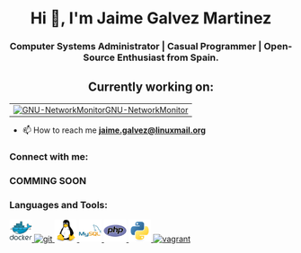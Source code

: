 <h1 align="center">Hi 👋, I'm Jaime Galvez Martinez</h1>
<h3 align="center">Computer Systems Administrator | Casual Programmer | Open-Source Enthusiast from Spain.</h3>

<h2 align="center">Currently working on:</h2>

<table align="center">
  <tr>
    <td>
      <a href="https://github.com/TheHellishPandaa/GNU-NetworkMonitor2025">
        <img src="https://private-user-images.githubusercontent.com/121205552/398603586-00ac1b81-d850-4c5d-8326-beb7f9bf320c.png?jwt=eyJhbGciOiJIUzI1NiIsInR5cCI6IkpXVCJ9.eyJpc3MiOiJnaXRodWIuY29tIiwiYXVkIjoicmF3LmdpdGh1YnVzZXJjb250ZW50LmNvbSIsImtleSI6ImtleTUiLCJleHAiOjE3Mzk2Mzg3NzIsIm5iZiI6MTczOTYzODQ3MiwicGF0aCI6Ii8xMjEyMDU1NTIvMzk4NjAzNTg2LTAwYWMxYjgxLWQ4NTAtNGM1ZC04MzI2LWJlYjdmOWJmMzIwYy5wbmc_WC1BbXotQWxnb3JpdGhtPUFXUzQtSE1BQy1TSEEyNTYmWC1BbXotQ3JlZGVudGlhbD1BS0lBVkNPRFlMU0E1M1BRSzRaQSUyRjIwMjUwMjE1JTJGdXMtZWFzdC0xJTJGczMlMkZhd3M0X3JlcXVlc3QmWC1BbXotRGF0ZT0yMDI1MDIxNVQxNjU0MzJaJlgtQW16LUV4cGlyZXM9MzAwJlgtQW16LVNpZ25hdHVyZT02ZDZiNWU3YjkzOWZlODNjZTdiYjlmZmZmNWQxZmQyNzQ2MmU5MDUyNTNkOTBjNzA3ZTlkYjUzYTBjY2FmNzA3JlgtQW16LVNpZ25lZEhlYWRlcnM9aG9zdCJ9.7YkVS7gd3Cd1FU8MpCsEWg8FA8aakqXRxULshmcfSiU" alt="GNU-NetworkMonitor" />GNU-NetworkMonitor
      </a>
    </td>
  </tr>
</table>

- 📫 How to reach me **jaime.galvez@linuxmail.org**

<h3 align="left">Connect with me:</h3>
<h3><strong>COMMING SOON</strong>
<p align="left">
</p>

<h3 align="left">Languages and Tools:</h3>
<p align="left"> <a href="https://www.docker.com/" target="_blank" rel="noreferrer"> <img src="https://raw.githubusercontent.com/devicons/devicon/master/icons/docker/docker-original-wordmark.svg" alt="docker" width="40" height="40"/> </a> <a href="https://git-scm.com/" target="_blank" rel="noreferrer"> <img src="https://www.vectorlogo.zone/logos/git-scm/git-scm-icon.svg" alt="git" width="40" height="40"/> </a> <a href="https://www.linux.org/" target="_blank" rel="noreferrer"> <img src="https://raw.githubusercontent.com/devicons/devicon/master/icons/linux/linux-original.svg" alt="linux" width="40" height="40"/> </a> <a href="https://www.mysql.com/" target="_blank" rel="noreferrer"> <img src="https://raw.githubusercontent.com/devicons/devicon/master/icons/mysql/mysql-original-wordmark.svg" alt="mysql" width="40" height="40"/> </a> <a href="https://www.php.net" target="_blank" rel="noreferrer"> <img src="https://raw.githubusercontent.com/devicons/devicon/master/icons/php/php-original.svg" alt="php" width="40" height="40"/> </a> <a href="https://www.python.org" target="_blank" rel="noreferrer"> <img src="https://raw.githubusercontent.com/devicons/devicon/master/icons/python/python-original.svg" alt="python" width="40" height="40"/> </a> <a href="https://www.vagrantup.com/" target="_blank" rel="noreferrer"> <img src="https://www.vectorlogo.zone/logos/vagrantup/vagrantup-icon.svg" alt="vagrant" width="40" height="40"/> </a> </p>
